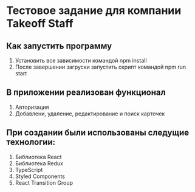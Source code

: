 # Тестовое задание для компании Takeoff Staff

## Как запустить программу

1. Установить все зависимости командой npm install
2. После завершении загруски запустить скрипт командой npm run start

## В приложении реализован функционал

1. Авторизация
2. Добавлени, удаление, редактирование и поиск карточек

## При создании были использованы следущие технологии:

1. Библиотека React
2. Библиотека Redux
3. TypeScript
4. Styled Components
5. React Transition Group
